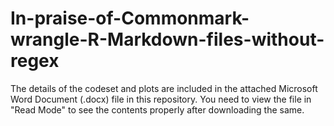 # In-praise-of-Commonmark-wrangle-R-Markdown-files-without-regex

The details of the codeset and plots are included in the attached Microsoft Word Document (.docx) file in this repository. 
You need to view the file in "Read Mode" to see the contents properly after downloading the same.

